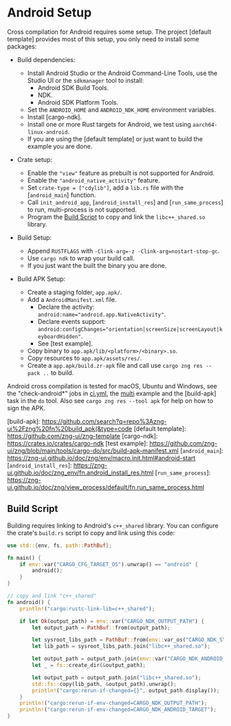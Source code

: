 # Android Setup

Cross compilation for Android requires some setup. The project [default template] provides most of this setup, 
you only need to install some packages:

* Build dependencies:
    - Install Android Studio or the Android Command-Line Tools, use the Studio UI or the `sdkmanager` tool to install:
        - Android SDK Build Tools.
        - NDK.
        - Android SDK Platform Tools.
    - Set the `ANDROID_HOME` and `ANDROID_NDK_HOME` environment variables.
    - Install [cargo-ndk].
    - Install one or more Rust targets for Android, we test using `aarch64-linux-android`.
    - If you are using the [default template] or just want to build the example you are done.

* Crate setup:
    - Enable the `"view"` feature as prebuilt is not supported for Android.
    - Enable the `"android_native_activity"` feature.
    - Set `crate-type = ["cdylib"]`, add a `lib.rs` file with the [`android_main`] function.
    - Call `init_android_app`, [`android_install_res`] and [`run_same_process`] to run, multi-process is not supported.
    - Program the [Build Script](#build-script) to copy and link the `libc++_shared.so` library.

* Build Setup:
    - Append `RUSTFLAGS` with `-Clink-arg=-z -Clink-arg=nostart-stop-gc`.
    - Use `cargo ndk` to wrap your build call.
    - If you just want the built the binary you are done.

* Build APK Setup:
    - Create a staging folder, `app.apk/`.
    - Add a `AndroidManifest.xml` file.
        - Declare the activity: `android:name="android.app.NativeActivity"`.
        - Declare events support: `android:configChanges="orientation|screenSize|screenLayout|keyboardHidden"`.
        - See [test example].
    - Copy binary to `app.apk/lib/<platform>/<binary>.so`.
    - Copy resources to `app.apk/assets/res/`.
    - Create a `app.apk/build.zr-apk` file and call use `cargo zng res --pack ..` to build.

Android cross compilation is tested for macOS, Ubuntu and Windows, see the "check-android*" jobs in [ci.yml],
the [multi](examples/multi/) example and the [build-apk] task in the `do` tool. Also see `cargo zng res --tool apk`
for help on how to sign the APK.

[ci.yml]: ../.github/workflows/ci.yml
[multi]: ../examples/multi/
[build-apk]: https://github.com/search?q=repo%3Azng-ui%2Fzng%20fn%20build_apk(&type=code
[default template]: https://github.com/zng-ui/zng-template
[cargo-ndk]: https://crates.io/crates/cargo-ndk
[test example]: https://github.com/zng-ui/zng/blob/main/tools/cargo-do/src/build-apk-manifest.xml
[`android_main`]: https://zng-ui.github.io/doc/zng/env/macro.init.html#android-start
[`android_install_res`]: https://zng-ui.github.io/doc/zng_env/fn.android_install_res.html
[`run_same_process`]: https://zng-ui.github.io/doc/zng/view_process/default/fn.run_same_process.html

## Build Script

Building requires linking to Android's `c++_shared` library. You can configure the crate's `build.rs` script
to copy and link using this code:

```rust
use std::{env, fs, path::PathBuf};

fn main() {
    if env::var("CARGO_CFG_TARGET_OS").unwrap() == "android" {
        android();
    }
}

// copy and link "c++_shared"
fn android() {
    println!("cargo:rustc-link-lib=c++_shared");

    if let Ok(output_path) = env::var("CARGO_NDK_OUTPUT_PATH") {
        let output_path = PathBuf::from(output_path);

        let sysroot_libs_path = PathBuf::from(env::var_os("CARGO_NDK_SYSROOT_LIBS_PATH").unwrap());
        let lib_path = sysroot_libs_path.join("libc++_shared.so");

        let output_path = output_path.join(env::var("CARGO_NDK_ANDROID_TARGET").unwrap());
        let _ = fs::create_dir(&output_path);

        let output_path = output_path.join("libc++_shared.so");
        std::fs::copy(lib_path, &output_path).unwrap();
        println!("cargo:rerun-if-changed={}", output_path.display());
    }
    println!("cargo:rerun-if-env-changed=CARGO_NDK_OUTPUT_PATH");
    println!("cargo:rerun-if-env-changed=CARGO_NDK_ANDROID_TARGET");
}
```
